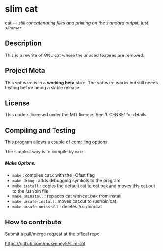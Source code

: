 slim cat
==========
cat — _still concatenating files and printing on the standard output, just slimmer_

## Description
This is a rewrite of GNU cat where the unused features are removed.

## Project Meta
This software is in a **working beta** state.
The software works but still needs testing before being a stable release

## License
This code is licensed under the MIT license. See 'LICENSE' for details. 

## Compiling and Testing
This program allows a couple of compiling options.

The simplest way is to compile by `make`

##### Make Options:
* `make`		    : compiles cat.c with the -Ofast flag
* `make debug`		    : adds debugging symbols to the program
* `make install`	    : copies the default cat to cat.bak and moves this cat.out to the /usr/bin file
* `make uninstall`	    : replaces cat with cat.bak from install
* `make unsafe-install`     : moves cat.out to /usr/bin/cat
* `make unsafe-uninstall`   : deletes /usr/bin/cat

## How to contribute
Submit a pull/merge request at the offical repo.

<https://github.com/mckenney5/slim-cat>

